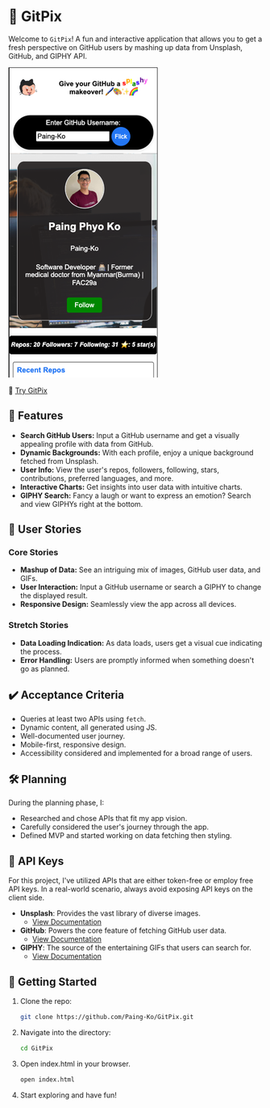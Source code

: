 # 🐙 GitPix

Welcome to `GitPix`! A fun and interactive application that allows you to get a fresh perspective on GitHub users by mashing up data from Unsplash, GitHub, and GIPHY API.

![GitPix App Screenshot](media/Screenshot%202023-10-20%20at%2010.29.50.png)

<!-- You can replace this with a real screenshot of your app -->

🔗 [Try GitPix](https://paing-ko.github.io/GitPix/)

## 🌟 Features

- **Search GitHub Users:** Input a GitHub username and get a visually appealing profile with data from GitHub.
- **Dynamic Backgrounds:** With each profile, enjoy a unique background fetched from Unsplash.
- **User Info:** View the user's repos, followers, following, stars, contributions, preferred languages, and more.
- **Interactive Charts:** Get insights into user data with intuitive charts.
- **GIPHY Search:** Fancy a laugh or want to express an emotion? Search and view GIPHYs right at the bottom.

## 🧠 User Stories

### Core Stories

- **Mashup of Data:** See an intriguing mix of images, GitHub user data, and GIFs.
- **User Interaction:** Input a GitHub username or search a GIPHY to change the displayed result.
- **Responsive Design:** Seamlessly view the app across all devices.

### Stretch Stories

- **Data Loading Indication:** As data loads, users get a visual cue indicating the process.
- **Error Handling:** Users are promptly informed when something doesn't go as planned.

## ✔️ Acceptance Criteria

- Queries at least two APIs using `fetch`.
- Dynamic content, all generated using JS.
- Well-documented user journey.
- Mobile-first, responsive design.
- Accessibility considered and implemented for a broad range of users.

## 🛠️ Planning

During the planning phase, I:

- Researched and chose APIs that fit my app vision.
- Carefully considered the user's journey through the app.
- Defined MVP and started working on data fetching then styling.

## 🔑 API Keys

For this project, I've utilized APIs that are either token-free or employ free API keys. In a real-world scenario, always avoid exposing API keys on the client side.
- **Unsplash**: Provides the vast library of diverse images. 
  - [View Documentation](https://unsplash.com/documentation)
- **GitHub**: Powers the core feature of fetching GitHub user data.
  - [View Documentation](https://docs.github.com/en/rest)
- **GIPHY**: The source of the entertaining GIFs that users can search for.
  - [View Documentation](https://developers.giphy.com/docs/api/)


## 🚀 Getting Started

1. Clone the repo:
   ```bash
   git clone https://github.com/Paing-Ko/GitPix.git
   ```
2. Navigate into the directory:

   ```bash
   cd GitPix
   ```

3. Open index.html in your browser.

   ```bash
   open index.html
   ```

4. Start exploring and have fun!
